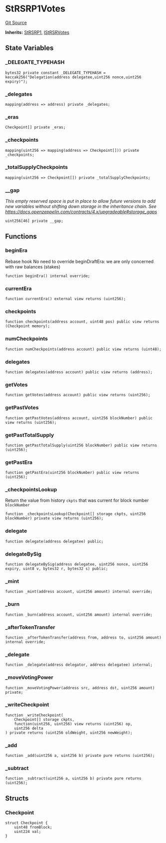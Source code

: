 # StRSRP1Votes
[Git Source](https://github.com/larrythecucumber321/protocol/blob/0e60393685a4ae7994ac986273cdfa4cf9c069ed/contracts/p1/StRSRVotes.sol)

**Inherits:**
[StRSRP1](/tools/docgen/src/contracts/p1/StRSR.sol/abstract.StRSRP1.md), [IStRSRVotes](/tools/docgen/src/contracts/interfaces/IStRSRVotes.sol/interface.IStRSRVotes.md)


## State Variables
### _DELEGATE_TYPEHASH

```solidity
bytes32 private constant _DELEGATE_TYPEHASH = keccak256("Delegation(address delegatee,uint256 nonce,uint256 expiry)");
```


### _delegates

```solidity
mapping(address => address) private _delegates;
```


### _eras

```solidity
Checkpoint[] private _eras;
```


### _checkpoints

```solidity
mapping(uint256 => mapping(address => Checkpoint[])) private _checkpoints;
```


### _totalSupplyCheckpoints

```solidity
mapping(uint256 => Checkpoint[]) private _totalSupplyCheckpoints;
```


### __gap
*This empty reserved space is put in place to allow future versions to add new
variables without shifting down storage in the inheritance chain.
See https://docs.openzeppelin.com/contracts/4.x/upgradeable#storage_gaps*


```solidity
uint256[46] private __gap;
```


## Functions
### beginEra

Rebase hook
No need to override beginDraftEra: we are only concerned with raw balances (stakes)


```solidity
function beginEra() internal override;
```

### currentEra


```solidity
function currentEra() external view returns (uint256);
```

### checkpoints


```solidity
function checkpoints(address account, uint48 pos) public view returns (Checkpoint memory);
```

### numCheckpoints


```solidity
function numCheckpoints(address account) public view returns (uint48);
```

### delegates


```solidity
function delegates(address account) public view returns (address);
```

### getVotes


```solidity
function getVotes(address account) public view returns (uint256);
```

### getPastVotes


```solidity
function getPastVotes(address account, uint256 blockNumber) public view returns (uint256);
```

### getPastTotalSupply


```solidity
function getPastTotalSupply(uint256 blockNumber) public view returns (uint256);
```

### getPastEra


```solidity
function getPastEra(uint256 blockNumber) public view returns (uint256);
```

### _checkpointsLookup

Return the value from history `ckpts` that was current for block number `blockNumber`


```solidity
function _checkpointsLookup(Checkpoint[] storage ckpts, uint256 blockNumber) private view returns (uint256);
```

### delegate


```solidity
function delegate(address delegatee) public;
```

### delegateBySig


```solidity
function delegateBySig(address delegatee, uint256 nonce, uint256 expiry, uint8 v, bytes32 r, bytes32 s) public;
```

### _mint


```solidity
function _mint(address account, uint256 amount) internal override;
```

### _burn


```solidity
function _burn(address account, uint256 amount) internal override;
```

### _afterTokenTransfer


```solidity
function _afterTokenTransfer(address from, address to, uint256 amount) internal override;
```

### _delegate


```solidity
function _delegate(address delegator, address delegatee) internal;
```

### _moveVotingPower


```solidity
function _moveVotingPower(address src, address dst, uint256 amount) private;
```

### _writeCheckpoint


```solidity
function _writeCheckpoint(
    Checkpoint[] storage ckpts,
    function(uint256, uint256) view returns (uint256) op,
    uint256 delta
) private returns (uint256 oldWeight, uint256 newWeight);
```

### _add


```solidity
function _add(uint256 a, uint256 b) private pure returns (uint256);
```

### _subtract


```solidity
function _subtract(uint256 a, uint256 b) private pure returns (uint256);
```

## Structs
### Checkpoint

```solidity
struct Checkpoint {
    uint48 fromBlock;
    uint224 val;
}
```

